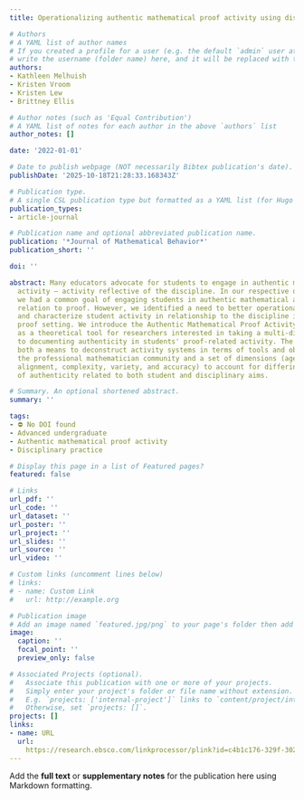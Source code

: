 ```yaml
---
title: Operationalizing authentic mathematical proof activity using disciplinary tools

# Authors
# A YAML list of author names
# If you created a profile for a user (e.g. the default `admin` user at `content/authors/admin/`), 
# write the username (folder name) here, and it will be replaced with their full name and linked to their profile.
authors:
- Kathleen Melhuish
- Kristen Vroom
- Kristen Lew
- Brittney Ellis

# Author notes (such as 'Equal Contribution')
# A YAML list of notes for each author in the above `authors` list
author_notes: []

date: '2022-01-01'

# Date to publish webpage (NOT necessarily Bibtex publication's date).
publishDate: '2025-10-18T21:28:33.168343Z'

# Publication type.
# A single CSL publication type but formatted as a YAML list (for Hugo requirements).
publication_types:
- article-journal

# Publication name and optional abbreviated publication name.
publication: '*Journal of Mathematical Behavior*'
publication_short: ''

doi: ''

abstract: Many educators advocate for students to engage in authentic mathematical
  activity – activity reflective of the discipline. In our respective design studies,
  we had a common goal of engaging students in authentic mathematical activity in
  relation to proof. However, we identified a need to better operationalize “authentic”
  and characterize student activity in relationship to the discipline in the undergraduate
  proof setting. We introduce the Authentic Mathematical Proof Activity (AMPA) framework
  as a theoretical tool for researchers interested in taking a multi-dimensional approach
  to documenting authenticity in students' proof-related activity. The framework provides
  both a means to deconstruct activity systems in terms of tools and objectives of
  the professional mathematician community and a set of dimensions (agency, authority,
  alignment, complexity, variety, and accuracy) to account for differing elements
  of authenticity related to both student and disciplinary aims.

# Summary. An optional shortened abstract.
summary: ''

tags:
- ⛔ No DOI found
- Advanced undergraduate
- Authentic mathematical proof activity
- Disciplinary practice

# Display this page in a list of Featured pages?
featured: false

# Links
url_pdf: ''
url_code: ''
url_dataset: ''
url_poster: ''
url_project: ''
url_slides: ''
url_source: ''
url_video: ''

# Custom links (uncomment lines below)
# links:
# - name: Custom Link
#   url: http://example.org

# Publication image
# Add an image named `featured.jpg/png` to your page's folder then add a caption below.
image:
  caption: ''
  focal_point: ''
  preview_only: false

# Associated Projects (optional).
#   Associate this publication with one or more of your projects.
#   Simply enter your project's folder or file name without extension.
#   E.g. `projects: ['internal-project']` links to `content/project/internal-project/index.md`.
#   Otherwise, set `projects: []`.
projects: []
links:
- name: URL
  url: 
    https://research.ebsco.com/linkprocessor/plink?id=c4b1c176-329f-302e-ba1b-ec79eb340fbc
---
```


Add the **full text** or **supplementary notes** for the publication here using Markdown formatting.
